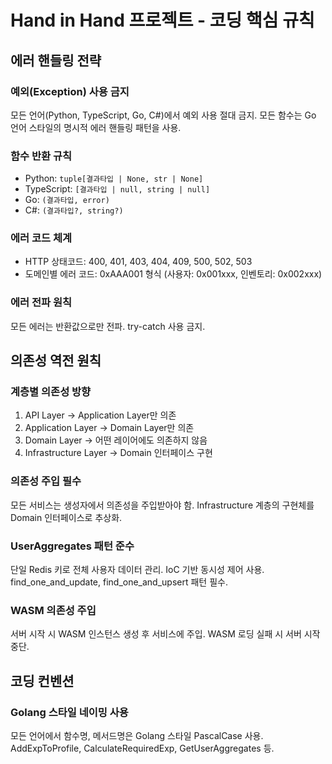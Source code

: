 # Hand in Hand 프로젝트 - 코딩 핵심 규칙

## 에러 핸들링 전략

### 예외(Exception) 사용 금지
모든 언어(Python, TypeScript, Go, C#)에서 예외 사용 절대 금지. 모든 함수는 Go 언어 스타일의 명시적 에러 핸들링 패턴을 사용.

### 함수 반환 규칙
- Python: `tuple[결과타입 | None, str | None]`
- TypeScript: `[결과타입 | null, string | null]`
- Go: `(결과타입, error)`
- C#: `(결과타입?, string?)`

### 에러 코드 체계
- HTTP 상태코드: 400, 401, 403, 404, 409, 500, 502, 503
- 도메인별 에러 코드: 0xAAA001 형식 (사용자: 0x001xxx, 인벤토리: 0x002xxx)

### 에러 전파 원칙
모든 에러는 반환값으로만 전파. try-catch 사용 금지.

## 의존성 역전 원칙

### 계층별 의존성 방향
1. API Layer → Application Layer만 의존
2. Application Layer → Domain Layer만 의존  
3. Domain Layer → 어떤 레이어에도 의존하지 않음
4. Infrastructure Layer → Domain 인터페이스 구현

### 의존성 주입 필수
모든 서비스는 생성자에서 의존성을 주입받아야 함. Infrastructure 계층의 구현체를 Domain 인터페이스로 추상화.

### UserAggregates 패턴 준수
단일 Redis 키로 전체 사용자 데이터 관리. IoC 기반 동시성 제어 사용. find_one_and_update, find_one_and_upsert 패턴 필수.

### WASM 의존성 주입
서버 시작 시 WASM 인스턴스 생성 후 서비스에 주입. WASM 로딩 실패 시 서버 시작 중단.

## 코딩 컨벤션

### Golang 스타일 네이밍 사용
모든 언어에서 함수명, 메서드명은 Golang 스타일 PascalCase 사용. AddExpToProfile, CalculateRequiredExp, GetUserAggregates 등.